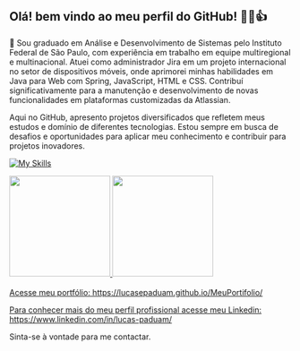 ## Olá! bem vindo ao meu perfil do GitHub! 🧑‍🦲👍

💾 Sou graduado em Análise e Desenvolvimento de Sistemas pelo Instituto Federal de São Paulo, com experiência em trabalho em equipe multiregional e multinacional. 
Atuei como administrador Jira em um projeto internacional no setor de dispositivos móveis, onde aprimorei minhas habilidades em Java para Web com Spring, JavaScript, HTML e CSS. 
Contribuí significativamente para a manutenção e desenvolvimento de novas funcionalidades em plataformas customizadas da Atlassian.

Aqui no GitHub, apresento projetos diversificados que refletem meus estudos e domínio de diferentes tecnologias. Estou sempre em busca de desafios e oportunidades para aplicar meu conhecimento e contribuir para projetos inovadores.

[![My Skills](https://skillicons.dev/icons?i=java,js,nodejs,expressjs,html,css,python,c,cs,ts,spring,react,angular,jquery,androidstudio,visualstudio,vscode,godot,firebase,mongodb,mysql,npm,postman,git,github)](https://skillicons.dev)
 
<div>
<a href="https://github.com/LucasEPaduam">
<img height="180em" src="https://github-readme-stats-eight-lac.vercel.app/api/top-langs/?username=LucasEPaduam&layout=compact&langs_count=7&theme=dark"/>
<img height="180em" src="https://github-readme-stats-eight-lac.vercel.app/api?username=LucasEPaduam&show_icons=true&theme=dark&include_all_commits=true&count_private=true"/>
</div>
<br>
Acesse meu portfólio: https://lucasepaduam.github.io/MeuPortifolio/

Para conhecer mais do meu perfil profissional acesse meu Linkedin: https://www.linkedin.com/in/lucas-paduam/

Sinta-se à vontade para me contactar.



